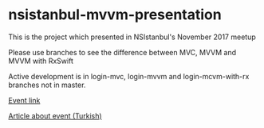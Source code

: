 # nsistanbul-mvvm-presentation
This is the project which presented in NSIstanbul's November 2017 meetup


Please use branches to see the difference between MVC, MVVM and MVVM with RxSwift

Active development is in login-mvc, login-mvvm and login-mcvm-with-rx branches not in master.

[Event link](https://www.eventbrite.com/e/nsistanbul-kasm-2017-meetup-tickets-40781780403)

[Article about event (Turkish)](https://medium.com/@strawb3rryx7/nsistanbul-kas%C4%B1m-2017-meetup-sunum-%C3%B6zeti-mvvm-fastlane-ec13a2bfc219)
